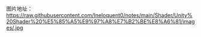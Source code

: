 

























































图片地址：https://raw.githubusercontent.com/Ineloquent0/notes/main/Shader/Unity%20Shader%20%E5%85%A5%E9%97%A8%E7%B2%BE%E8%A6%81/images/.jpg